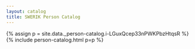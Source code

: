```yaml
---
layout: catalog
title: SWERIK Person Catalog
---
```

{% assign p = site.data._person-catalog.i-LGuxQcep33nPWKPbzHtqsR %}
{% include person-catalog.html p=p %}

